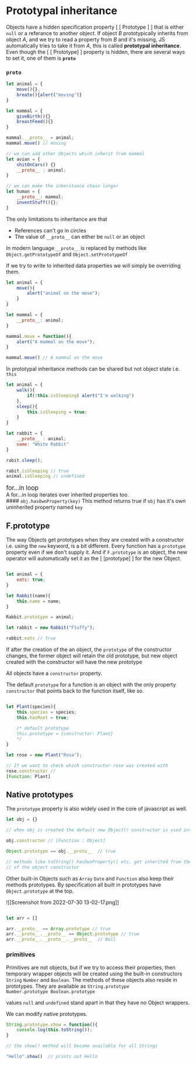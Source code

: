 # Prototypal inheritance

Objects have a hidden specification property  [ [ Prototype ] ] that is either <code>null</code> or a referance to another object.
If object <em>B</em> prototypically inherits from object <em>A</em>, and we try to read a property from <em>B</em> and it's missing, JS automatically tries to take it from <em>A</em>, this is called __prototypal inheritance__.
Even though the [ [ Prototype] ] property is hidden, there are several ways to set it, one of them is <code>__proto__</code>

### <code>__proto__</code>

```javascript
let animal = {
	move(){},
	breate(){alert("moving")}
}

let mammal = {
	giveBirth(){}
	breastFeed(){}
}

mammal.__proto__ = animal;
mammal.move() // moving

// we can add other Objects which inherit from mammal
let avian = {
	shitOnCars() {} 
	__proto__ : animal;
}

// we can make the inheritance chain longer
let human = {
	__proto__: mammal;
	inventStuff(){};
}
```

The only limitations to inheritance are that 
<ul>
<li>References can't go in circles</li>
<li>The value of <code>__proto__</code> can either be <code>null</code> or an object</li>
</ul>
In modern language <code>__proto__</code> is replaced by methods like <code>Object.getPrototypeOf</code> and <code>Object.setPrototypeOf</code> 

If we try to write to inherited data properties we will simply be overriding them.
```javascript
let animal = {
	move(){
		alert("animal on the move");
	}
}

let mammal = {
	__proto__: animal;
}

mammal.move = function(){
	alert("A mammal on the move");
}

mammal.move() // A mammal on the move
```

In prototypal inheritance methods can be shared but not object state i.e. <code>this</code> 
```javascript
let animal = {
	walk(){
		if(!this.isSleeping) alert("I'm walking")
	},
	sleep(){
		this.isSleeping = true;
	}
}

let rabbit = {
	__proto__ : animal;
	name: "White Rabbit"
}

rabit.sleep();

rabit.isSleeping // true
animal.isSleeping // undefined
```

<aside>
<big>for...in loop</big> <br/>
A for...in loop iterates over inherited properties too.
</aside>
#### <code>obj.hasOwnProperty(key)</code>
This method returns true if <code>obj</code> has it's own uninherited property named <code>key</code> 

## F.prototype
The way Objects get prototypes when they are created with a constructor i.e. using the <code>new</code> keyword, is a bit different.
Every function has a <code>prototype</code> property even if we don't supply it. And if <code>F.prototype</code> is an object, the new operator will automatically set it as the [ [prototype] ] for the new Object.

```javascript

let animal = {
	eats: true;
}

let Rabbit(name){
	this.name = name;
}

Rabbit.prototype = animal;

let rabbit = new Rabbit("Fluffy");

rabbit.eats // true
```

<aside>If after the creation of the an object, the <code>prototype</code> of the constructor changes, the former object will retain the old prototype, but new object created with the constructor will have the new prototype</aside>

All objects have a <code>constructor</code> property.

The default <code>prototype</code> for a function is an object with the only property <code>constructor</code> that points back to the function itself, like so.

```javascript

let Plant(species){
	this.species = species;
	this.hasRoot = true;

	/* default prototype
	this.prototype = {constructor: Plant}
	*/
}

let rose = new Plant("Rosa");

// If we want to check which constructor rose was created with
rose.constructor // 
[Function: Plant]
```

## Native prototypes
The <code>prototype</code> property is also widely used in the core of javascript as well.

```jsx
let obj = {}

// when obj is created the default new Object() constructor is used internally

obj.constructor // [Function : Object]

Object.prototype == obj.__proto__  // true

// methods like toString() hasOwnProperty() etc, get inherited from the prototype
// of the object constructor
```

Other built-in Objects such as <code>Array</code> <code>Date</code> and <code>Function</code> also keep their methods prototypes. 
By specification all built in prototypes have <code>Object.prototype</code> at the top.

![[Screenshot from 2022-07-30 13-02-17.png]]

```jsx

let arr = []

arr.__proto__ == Array.prototype // true
arr.__proto__.__proto__ == Object.prototype // true
arr.__proto__.__proto__.__proto__  // Null
```

### primitives
Primitives are not objects, but if we try to access their properties, then temporary wrapper objects will be created using the built-in constructors <code>String</code> <code>Number</code> and <code>Boolean</code>. The methods of these objects also reside in prototypes. They are available as <code>String.prototype Number.prototype Boolean.prototype </code>

<aside>values <code>null</code> and <code>undefined</code> stand apart in that they have no Object wrappers. </aside>

We can modify native prototypes.
```jsx
String.prototype.show = function(){
	console.log(this.toString());
}

// the show() method will become available for all Strings

"Hello".show()  // prints out Hello
```
